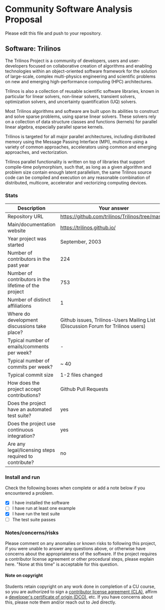 # Community Software Analysis Proposal
Please edit this file and push to your repository.

## Software: Trilinos

The Trilinos Project is a community of developers, users and user-developers focused on collaborative creation of algorithms and enabling technologies within an object-oriented software framework for the solution of large-scale, complex multi-physics engineering and scientific problems on new and emerging high-performance computing (HPC) architectures.

Trilinos is also a collection of reusable scientific software libraries, known in particular for linear solvers, non-linear solvers, transient solvers, optimization solvers, and uncertainty quantification (UQ) solvers.

Most Trilinos algorithms and software are built upon its abilities to construct and solve sparse problems, using sparse linear solvers. These solvers rely on a collection of data structure classes and functions (kernels) for parallel linear algebra, especially parallel sparse kernels.

Trilinos is targeted for all major parallel architectures, including distributed memory using the Message Passing Interface (MPI), multicore using a variety of common approaches, accelerators using common and emerging approaches, and vectorization.

Trilinos parallel functionality is written on top of libraries that support compile-time polymorphism, such that, as long as a given algorithm and problem size contain enough latent parallelism, the same Trilinos source code can be compiled and execution on any reasonable combination of distributed, multicore, accelerator and vectorizing computing devices.


### Stats

| Description | Your answer |
|---------|-----------|
| Repository URL | https://github.com/trilinos/Trilinos/tree/master   |
| Main/documentation website |  https://trilinos.github.io/  |
| Year project was started |  September, 2003 |
| Number of contributors in the past year | 224 |
| Number of contributors in the lifetime of the project | 753 |
| Number of distinct affiliations | 1 |
| Where do development discussions take place? | Github issues, Trilinos-Users Mailing List (Discussion Forum for Trilinos users)  |
| Typical number of emails/comments per week? | -  |
| Typical number of commits per week? | ~ 40 |
| Typical commit size | 1-2 files changed |
| How does the project accept contributions? | Github Pull Requests   |
| Does the project have an automated test suite? | yes |
| Does the project use continuous integration? | yes |
| Are any legal/licensing steps required to contribute? | no |

### Install and run

Check the following boxes when complete or add a note below if you
encountered a problem.

- [x] I have installed the software
- [ ] I have run at least one example
- [x] I have run the test suite
- [ ] The test suite passes

### Notes/concerns/risks

Please comment on any anomalies or known risks to following this
project, if you were unable to answer any questions above, or
otherwise have concerns about the appropriateness of the software.  If
the project requires a contributor license agreement or other
procedural steps, please explain here.  "None at this time" is
acceptable for this question.

#### Note on copyright
Students retain copyright on any work done in completion of a CU
course, so you are authorized to sign a [contributor license
agreement (CLA)](https://en.wikipedia.org/wiki/Contributor_License_Agreement),
affirm a [developer's certificate of
origin (DCO)](https://en.wikipedia.org/wiki/Developer_Certificate_of_Origin),
etc.  If you have concerns about this, please note them and/or reach
out to Jed directly.

